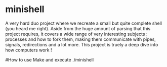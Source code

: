 # minishell

A very hard duo project where we recreate a small but quite complete shell (you heard me right). Aside from the huge amount of parsing that this project requires, it covers a wide range of very interesting subjects : processes and how to fork them, making them communicate with pipes, signals, redirections and a lot more. This project is truely a deep dive into how computers work !

#How to use
Make and execute ./minishell
